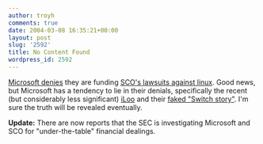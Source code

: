 ```yaml
---
author: troyh
comments: true
date: 2004-03-08 16:35:21+00:00
layout: post
slug: '2592'
title: No Content Found
wordpress_id: 2592
---
```


[Microsoft denies](http://seattlepi.nwsource.com/business/163536_msftsco07.html) they are funding [SCO's lawsuits against linux](http://www.troyandgay.com/archives/2004/03/001923.php#001923). Good news, but Microsoft has a tendency to lie in their denials, specifically the recent (but considerably less significant) [iLoo](http://www.toiletmuseum.com/iloo.html) and their [faked "Switch story"](http://www.macmerc.com/article.php?sid=374). I'm sure the truth will be revealed eventually.

**Update:** There are now reports that the SEC is investigating Microsoft and SCO for "under-the-table" financial dealings.
